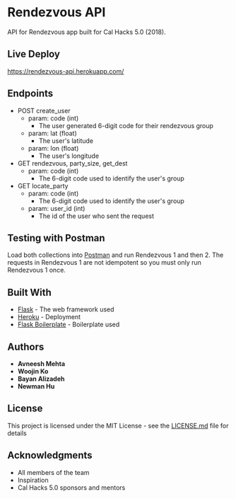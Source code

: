 # Rendezvous API

API for Rendezvous app built for Cal Hacks 5.0 (2018).

## Live Deploy

https://rendezvous-api.herokuapp.com/

## Endpoints

* POST create_user
  * param: code (int)
    * The user generated 6-digit code for their rendezvous group
  * param: lat (float)
    * The user's latitude
  * param: lon (float)
    * The user's longitude
* GET rendezvous, party_size, get_dest
  * param: code (int)
    * The 6-digit code used to identify the user's group
* GET locate_party
  * param: code (int)
    * The 6-digit code used to identify the user's group
  * param: user_id (int)
    * The id of the user who sent the request

## Testing with Postman

Load both collections into [Postman]() and run Rendezvous 1 and then 2. The requests in Rendezvous 1 are not idempotent so you must only run Rendezvous 1 once.

## Built With

* [Flask](http://www.dropwizard.io/1.0.2/docs/) - The web framework used
* [Heroku](http://flask.pocoo.org/) - Deployment
* [Flask Boilerplate](https://github.com/tko22/flask-boilerplate) - Boilerplate used

## Authors

* **Avneesh Mehta**
* **Woojin Ko**
* **Bayan Alizadeh**
* **Newman Hu**

## License

This project is licensed under the MIT License - see the [LICENSE.md](LICENSE.md) file for details

## Acknowledgments

* All members of the team
* Inspiration
* Cal Hacks 5.0 sponsors and mentors
